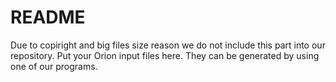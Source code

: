 # README
Due to copiright and big files size reason we do not include this part into our repository. Put your Orion input files here. They can be generated by using one of our programs.